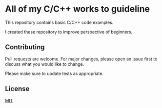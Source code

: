 # All of my C/C++ works to guideline

This repository contains basic C/C++ code examples.

I created these repository to improve perspective of beginners.

## Contributing
Pull requests are welcome. For major changes, please open an issue first to discuss what you would like to change.

Please make sure to update tests as appropriate.

## License
[MIT](https://choosealicense.com/licenses/mit/)
